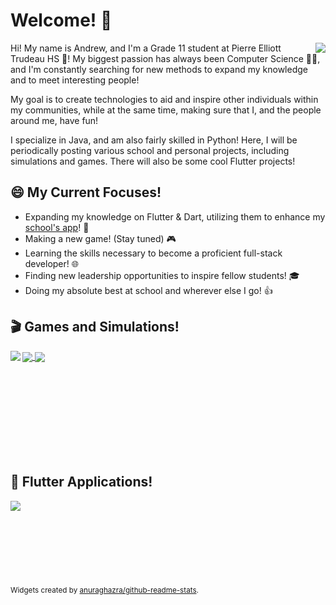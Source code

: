 # Welcome! 👋

<p>
  <a href="https://github.com/qiaoandrew">
    <img align="right" src="https://github-readme-stats.vercel.app/api/top-langs/?username=qiaoandrew&bg_color=0C1324&text_color=B2C9E9&title_color=B1CDEC&icon_color=6A8CC2"/>
  </a>
</p>

Hi! My name is Andrew, and I'm a Grade 11 student at Pierre Elliott Trudeau HS 🏫! My biggest passion has always been Computer Science 👨‍💻, and I'm constantly searching for new methods to expand my knowledge and to meet interesting people! 

My goal is to create technologies to aid and inspire other individuals within my communities, while at the same time, making sure that I, and the people around me, have fun!

I specialize in Java, and am also fairly skilled in Python! Here, I will be periodically posting various school and personal projects, including simulations and games. There will also be some cool Flutter projects!

## 😄 My Current Focuses!
- Expanding my knowledge on Flutter & Dart, utilizing them to enhance my [school's app](https://www.trudeausac.com/app/)! 📱
- Making a new game! (Stay tuned) 🎮
- Learning the skills necessary to become a proficient full-stack developer! 🌐
- Finding new leadership opportunities to inspire fellow students! 🎓
- Doing my absolute best at school and wherever else I go! 👍

## 🎬 Games and Simulations!
<p>
  <a href="https://github.com/qiaoandrew/TheFourKingdoms">
    <img align="left" src="https://github-readme-stats.vercel.app/api/pin/?username=qiaoandrew&repo=TheFourKingdoms&bg_color=0C1324&text_color=B2C9E9&title_color=B1CDEC&icon_color=6A8CC2"/>
  </a>
  <a href="https://github.com/qiaoandrew/InventoryWidget">
    <img align="center" src="https://github-readme-stats.vercel.app/api/pin/?username=qiaoandrew&repo=InventoryWidget&bg_color=0C1324&text_color=B2C9E9&title_color=B1CDEC&icon_color=6A8CC2"/>
  </a>
  <a href="https://github.com/qiaoandrew/ParadiseTowerDefense">
    <img align="center" src="https://github-readme-stats.vercel.app/api/pin/?username=qiaoandrew&repo=ParadiseTowerDefense&bg_color=0C1324&text_color=B2C9E9&title_color=B1CDEC&icon_color=6A8CC2"/>
  </a>
</p> <br><br><br><br><br><br><br><br>

## 📱 Flutter Applications!
<p>
  <a href="https://github.com/qiaoandrew/ClubsQuiz">
    <img align="left" src="https://github-readme-stats.vercel.app/api/pin/?username=qiaoandrew&repo=ClubsQuiz&bg_color=0C1324&text_color=B2C9E9&title_color=B1CDEC&icon_color=6A8CC2"/>
  </a>
</p> <br><br><br><br><br><br><br><br>

<sub>
  Widgets created by <a href="https://github.com/anuraghazra/github-readme-stats">anuraghazra/github-readme-stats</a>.
</sub>
